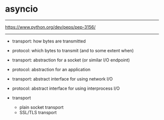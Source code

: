 # asyncio

---

https://www.python.org/dev/peps/pep-3156/

---

- transport: how bytes are transmitted
- protocol: which bytes to transmit (and to some extent when)

- transport: abstraction for a socket (or similar I/O endpoint)
- protocol: abstraction for an application

- transport: abstract interface for using network I/O
- protocol: abstract interface for using interprocess I/O

- transport
	- plain socket transport
	- SSL/TLS transport
